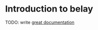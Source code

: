 # Introduction to belay

TODO: write [great documentation](http://jacobian.org/writing/what-to-write/)
